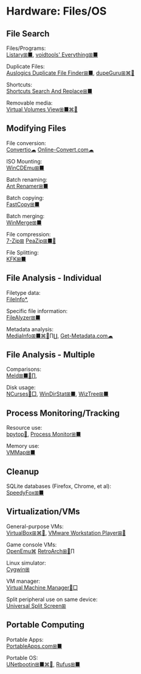# Hardware: Files/OS

## File Search

Files/Programs:  
[Listary⊞■](https://www.listary.com/),
[voidtools' Everything⊞■](https://www.voidtools.com/)

Duplicate Files:  
[Auslogics Duplicate File Finder⊞■](https://www.auslogics.com/en/software/duplicate-file-finder/),
[dupeGuru⊞⌘🐧](https://dupeguru.voltaicideas.net/)

Shortcuts:  
[Shortcuts Search And Replace⊞■](http://jacquelin.potier.free.fr/ShortcutsSearchAndReplace/)

Removable media:  
[Virtual Volumes View⊞■⌘🐧](http://vvvapp.sourceforge.net/)

## Modifying Files

File conversion:  
[Convertio☁](https://convertio.co/)
[Online-Convert.com☁](https://www.online-convert.com/)

ISO Mounting:  
[WinCDEmu⊞■](http://wincdemu.sysprogs.org/)

Batch renaming:  
[Ant Renamer️⊞■](https://www.antp.be/software/renamer)

Batch copying:  
[FastCopy⊞■](https://fastcopy.jp/en/)

Batch merging:  
[WinMerge⊞■](https://winmerge.org/)

File compression:  
[7-Zip⊞](https://www.7-zip.org/)
[PeaZip⊞■🐧](https://www.peazip.org/)

File Splitting:  
[KFK⊞■](https://kcsoftwares.com/?kfk)

## File Analysis - Individual

Filetype data:  
[FileInfo*](https://fileinfo.com/),

Specific file information:  
[FileAlyzer⊞■](https://www.safer-networking.org/products/filealyzer/)

Metadata analysis:  
[MediaInfo⊞■⌘🐧∏∐](https://mediaarea.net/en/MediaInfo),
[Get-Metadata.com☁](https://www.get-metadata.com/)

## File Analysis - Multiple

Comparisons:  
[Meld⊞■🐧∏](https://meldmerge.org/),

Disk usage:  
[NCurses🐧□](https://dev.yorhel.nl/ncdu),
[WinDirStat⊞■](https://windirstat.net/),
[WizTree⊞■](https://wiztreefree.com/)

## Process Monitoring/Tracking

Resource use:  
[bpytop🐧](https://github.com/aristocratos/bpytop),
[Process Monitor⊞■](https://docs.microsoft.com/en-us/sysinternals/downloads/procmon)

Memory use:  
[VMMap⊞■](https://docs.microsoft.com/en-us/sysinternals/downloads/vmmap)

## Cleanup

SQLite databases (Firefox, Chrome, et al):  
[SpeedyFox⊞■](https://www.crystalidea.com/speedyfox)

## Virtualization/VMs

General-purpose VMs:  
[VirtualBox⊞⌘🐧](https://www.virtualbox.org/),
[VMware Workstation Player⊞🐧](https://www.vmware.com/products/workstation-player.html)

Game console VMs:  
[OpenEmu⌘](https://openemu.org/)
[RetroArch⊞🐧∏](https://www.retroarch.com/)

Linux simulator:  
[Cygwin⊞](https://www.cygwin.com/)

VM manager:  
[Virtual Machine Manager🐧□](https://virt-manager.org/)

Split peripheral use on same device:  
[Universal Split Screen⊞](https://universalsplitscreen.github.io/)

## Portable Computing

Portable Apps:  
[PortableApps.com⊞■](https://portableapps.com/)

Portable OS:  
[UNetbootin⊞■⌘🐧](https://unetbootin.github.io/),
[Rufus⊞■](https://rufus.ie/)
